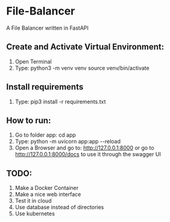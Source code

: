 # File-Balancer
A File Balancer written in FastAPI

## Create and Activate Virtual Environment:
1. Open Terminal
2. Type:
  python3 -m venv venv
  source venv/bin/activate

## Install requirements
1. Type:
  pip3 install -r requirements.txt

## How to run:

1. Go to folder app:
  cd app
2. Type:
  python -m uvicorn app:app --reload
3. Open a Browser and go to:
  http://127.0.0.1:8000 or go to http://127.0.0.1:8000/docs to use it through the swagger UI
  
## TODO:

1. Make a Docker Container
2. Make a nice web interface
3. Test it in cloud
4. Use database instead of directories
5. Use kubernetes
